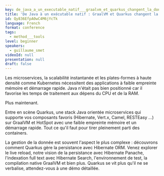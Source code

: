 ```yaml
---
key: de_java_a_un_executable_natif___graalvm_et_quarkus_changent_la_donne
title: 'De Java à un exécutable natif : GraalVM et Quarkus changent la donne'
id: Qy836EfpA0wC4M6jYcTk
language: French
format: conference
tags:
  - method___tools
level: beginner
speakers:
  - guillaume_smet
videoId: null
presentation: null
draft: false
---
```

Les microservices, la scalabilité instantanée et les plates-formes à haute densité comme Kubernetes nécessitent des applications à faible empreinte mémoire et démarrage rapide. Java n'était pas bien positionné car il favorise les temps de traitement aux dépens du CPU et de la RAM.

Plus maintenant.

Entre en scène Quarkus, une stack Java orientée microservices qui supporte vos composants favoris (Hibernate, Vert.x, Camel, RESTEasy ...) sur GraalVM et HotSpot avec une faible empreinte mémoire et un démarrage rapide. Tout ce qu'il faut pour tirer pleinement parti des containers.

La gestion de la donnée est souvent l'aspect le plus complexe : découvrons comment Quarkus gère la persistance avec Hibernate ORM. Venez explorer le live reload, notre vision de la persistance avec Hibernate Panache, l'indexation full text avec Hibernate Search, l'environnement de test, la compilation native GraalVM et bien plus. Quarkus se vit plus qu'il ne se verbalise, attendez-vous à une démo détaillée.
